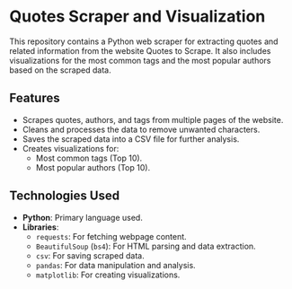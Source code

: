 # Quotes Scraper and Visualization
This repository contains a Python web scraper for extracting quotes and related information from the website Quotes to Scrape. It also includes visualizations for the most common tags and the most popular authors based on the scraped data.

## Features
- Scrapes quotes, authors, and tags from multiple pages of the website.
- Cleans and processes the data to remove unwanted characters.
- Saves the scraped data into a CSV file for further analysis.
- Creates visualizations for:
  - Most common tags (Top 10).
  - Most popular authors (Top 10).

## Technologies Used

- **Python**: Primary language used.
- **Libraries**:
  - `requests`: For fetching webpage content.
  - `BeautifulSoup` (`bs4`): For HTML parsing and data extraction.
  - `csv`: For saving scraped data.
  - `pandas`: For data manipulation and analysis.
  - `matplotlib`: For creating visualizations.
